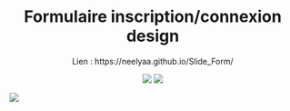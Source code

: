 <h1 align="center">Formulaire inscription/connexion design</h1>

<p align="center">Lien : https://neelyaa.github.io/Slide_Form/</p>

 <p align="center"> 
<img src="https://img.shields.io/badge/html5-%23E34F26.svg?style=for-the-badge&logo=html5&logoColor=white" />
<img src="https://img.shields.io/badge/css3-%231572B6.svg?style=for-the-badge&logo=css3&logoColor=white" /> 
 </p>
<img src="https://github.com/Neelyaa/Slide_Form/assets/100840997/dbda4d76-b2e8-41eb-b476-15477c71955d" />
